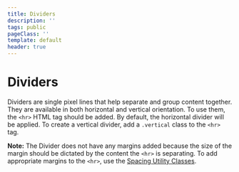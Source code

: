 ```yaml
---
title: Dividers
description: ''
tags: public
pageClass: ''
template: default
header: true
---
```



# Dividers

Dividers are single pixel lines that help separate and group content together. They are available in both horizontal and vertical orientation. To use them, the `<hr>` HTML tag should be added. By default, the horizontal divider will be applied. To create a vertical divider, add a `.vertical` class to the `<hr>` tag.

**Note:** The Divider does not have any margins added because the size of the margin should be dictated by the content the `<hr>` is separating. To add appropriate margins to the `<hr>`, use the [Spacing Utility Classes](/styles/spacing/).